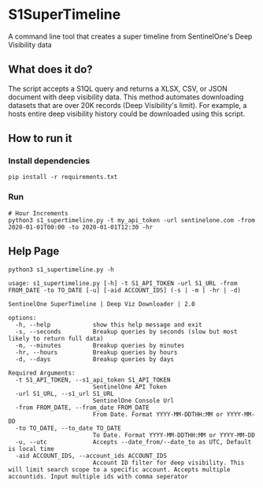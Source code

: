 # S1SuperTimeline

A command line tool that creates a super timeline from SentinelOne's Deep Visibility data

## What does it do?

The script accepts a S1QL query and returns a XLSX, CSV, or JSON document with deep visibility data. This method
automates downloading
datasets that are
over 20K records (Deep Visibility's limit). For example, a hosts entire deep visibility history could be downloaded
using
this script.

## How to run it

### Install dependencies

```commandline
pip install -r requirements.txt
```

### Run

```commandline
# Hour Increments
python3 s1_supertimeline.py -t my_api_token -url sentinelone.com -from 2020-01-01T00:00 -to 2020-01-01T12:30 -hr
```

## Help Page

```commandline
python3 s1_supertimeline.py -h
```

```commandline
usage: s1_supertimeline.py [-h] -t S1_API_TOKEN -url S1_URL -from FROM_DATE -to TO_DATE [-u] [-aid ACCOUNT_IDS] (-s | -m | -hr | -d)

SentinelOne SuperTimeline | Deep Viz Downloader | 2.0

options:
  -h, --help            show this help message and exit
  -s, --seconds         Breakup queries by seconds (slow but most likely to return full data)
  -m, --minutes         Breakup queries by minutes
  -hr, --hours          Breakup queries by hours
  -d, --days            Breakup queries by days

Required Arguments:
  -t S1_API_TOKEN, --s1_api_token S1_API_TOKEN
                        SentinelOne API Token
  -url S1_URL, --s1_url S1_URL
                        SentinelOne Console Url
  -from FROM_DATE, --from_date FROM_DATE
                        From Date. Format YYYY-MM-DDTHH:MM or YYYY-MM-DD
  -to TO_DATE, --to_date TO_DATE
                        To Date. Format YYYY-MM-DDTHH:MM or YYYY-MM-DD
  -u, --utc             Accepts --date_from/--date_to as UTC, Default is local time
  -aid ACCOUNT_IDS, --account_ids ACCOUNT_IDS
                        Account ID filter for deep visibility. This will limit search scope to a specific account. Accepts multiple accountids. Input multiple ids with comma seperator

```
